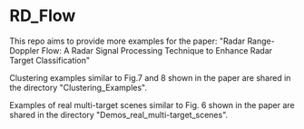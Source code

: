 # RD_Flow

This repo aims to provide more examples for the paper: "Radar Range-Doppler Flow: A Radar Signal Processing Technique to Enhance Radar Target Classification"

Clustering examples similar to Fig.7 and 8 shown in the paper are shared in the directory "Clustering_Examples".

Examples of real multi-target scenes similar to Fig. 6 shown in the paper are shared in the directory "Demos_real_multi-target_scenes".
